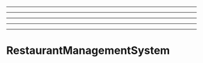 ----
----------------------------------------------------------------------------------------------------
----------------------------------------------------------------------------------------------------
----------------------------------------------------------------------------------------------------
----------------------------------------------------------------------------------------------------
# RestaurantManagementSystem
